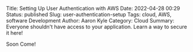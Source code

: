 Title: Setting Up User Authentication with AWS
Date: 2022-04-28 00:29
Status: published
Slug: user-authentication-setup
Tags: cloud, AWS, software Development
Author: Aaron Kyle
Category: Cloud
Summary: Everyone shouldn't have access to your application. Learn a way to secure it here!

Soon Come!

